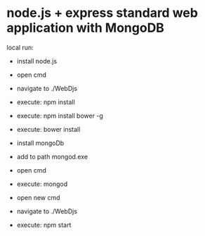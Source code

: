 # node.js + express standard web application with MongoDB

local run:

- install node.js
- open cmd
- navigate to ./WebDjs
- execute: npm install  
- execute: npm install bower -g
- execute: bower install

- install mongoDb
- add to path mongod.exe
- open cmd
- execute: mongod
- open new cmd
- navigate to ./WebDjs
- execute: npm start
